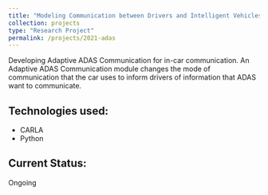 ```yaml
---
title: "Modeling Communication between Drivers and Intelligent Vehicles"
collection: projects
type: "Research Project"
permalink: /projects/2021-adas
---
```


Developing Adaptive ADAS Communication for in-car communication. 
An Adaptive ADAS Communication module changes the mode of communication that the car uses to 
inform drivers of information that ADAS want to communicate.

## Technologies used:
* CARLA
* Python

## Current Status:
Ongoing